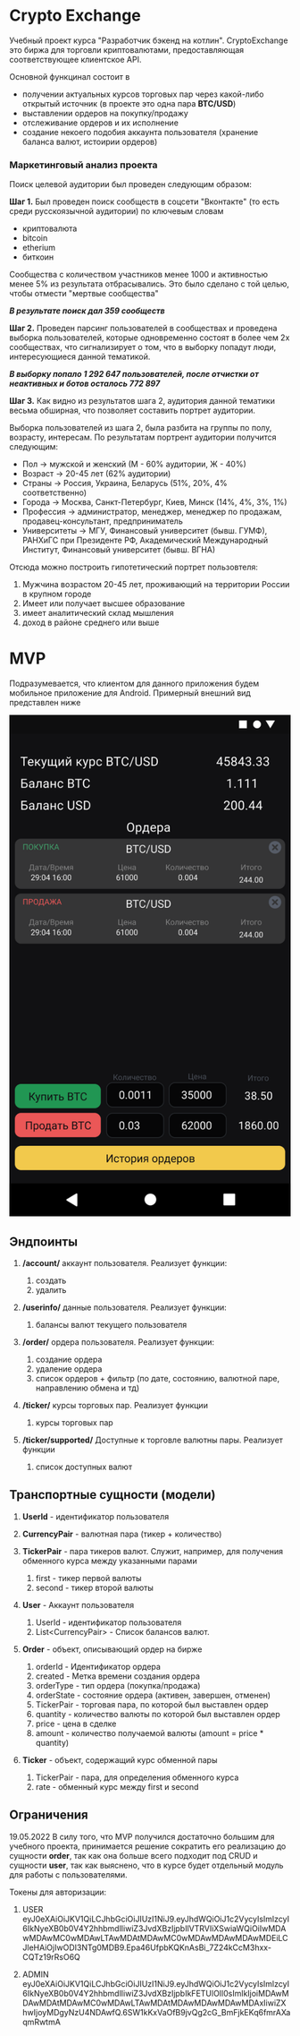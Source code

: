 # Crypto Exchange

Учебный проект курса "Разработчик бэкенд на котлин". CryptoExchange это биржа для торговли криптовалютами,
предоставляющая соответствующее клиентское API.

Основной функцинал состоит в

* получении актуальных курсов торговых пар через какой-либо открытый источник (в проекте это одна пара **BTC/USD**)
* выставлении ордеров на покупку/продажу
* отслеживание ордеров и их исполнение
* создание некоего подобия аккаунта пользователя (хранение баланса валют, истоирии ордеров)

### Маркетинговый анализ проекта

Поиск целевой аудитории был проведен следующим образом:

**Шаг 1.** Был проведен поиск сообществ в соцсети "Вконтакте" (то есть среди русскоязычной аудитории) по ключевым словам

- криптовалюта
- bitcoin
- etherium
- биткоин

Сообщества с количеством участников менее 1000 и активностью менее 5% из результата отбрасывались. Это было сделано с
той целью, чтобы отмести "мертвые сообщества"

**_В результате поиск дал 359 сообществ_**

**Шаг 2.** Проведен парсинг пользователей в сообществах и проведена выборка пользователей, которые одновременно состоят
в более чем 2х сообществах, что сигнализирует о том, что в выборку попадут люди, интересующиеся данной тематикой.

**_В выборку попало 1 292 647 пользователей, после отчистки от неактивных и ботов осталось 772 897_**

**Шаг 3.** Как видно из результатов шага 2, аудитория данной тематики весьма обширная, что позволяет составить портрет
аудитории.

Выборка пользователей из шага 2, была разбита на группы по полу, возрасту, интересам. По результатам портрент аудитории
получится следующим:

- Пол -> мужской и женский (М - 60% аудитории, Ж - 40%)
- Возраст -> 20-45 лет (62% аудитории)
- Страны -> Россия, Украина, Беларусь (51%, 20%, 4% соответственно)
- Города -> Москва, Санкт-Петербург, Киев, Минск (14%, 4%, 3%, 1%)
- Профессия -> администратор, менеджер, менеджер по продажам, продавец-консультант, предприниматель
- Университеты -> МГУ, Финансовый университет (бывш. ГУМФ), РАНХиГС при Президенте РФ, Академический Международный
  Институт, Финансовый университет (бывш. ВГНА)

Отсюда можно построить гипотетический портрет пользовтеля:

1. Мужчина возрастом 20-45 лет, проживающий на территории России в крупном городе
2. Имеет или получает высшее образование
3. имеет аналитический склад мышления
4. доход в районе среднего или выше

# MVP

Подразумевается, что клиентом для данного приложения будем мобильное приложение для Android. Примерный внешний вид
представлен ниже

![img.png](images/mvp_screen.png)

## Эндпоинты

1. **/account/** аккаунт пользователя. Реализует функции:
    1. создать
    2. удалить

2. **/userinfo/** данные пользователя. Реализует функции:
    1. балансы валют текущего пользователя

3. **/order/** ордера пользователя. Реализует функции:
    1. создание ордера
    2. удаление ордера
    3. список ордеров + фильтр (по дате, состоянию, валютной паре, направлению обмена и тд)

4. **/ticker/** курсы торговых пар. Реализует функции
    1. курсы торговых пар

5. **/ticker/supported/** Доступные к торговле валютны пары. Реализует функции
    1. список доступных валют

## Транспортные сущности (модели)

1. **UserId** - идентификатор пользователя

2. **CurrencyPair** - валютная пара (тикер + количество)

3. **TickerPair** - пара тикеров валют. Служит, например, для получения обменного курса между указанными парами
    1. first - тикер первой валюты
    2. second - тикер второй валюты

4. **User** - Аккаунт пользователя
    1. UserId - идентификатор пользователя
    2. List\<CurrencyPair> - Список балансов валют.

5. **Order** - объект, описывающий ордер на бирже
    1. orderId - Идентификатор ордера
    2. created - Метка времени создания ордера
    3. orderType - тип ордера (покупка/продажа)
    4. orderState - состояние ордера (активен, завершен, отменен)
    5. TickerPair - торговая пара, по которой был выставлен ордер
    6. quantity - количество валюты по которой был выставлен ордер
    7. price - цена в сделке
    8. amount - количество получаемой валюты (amount = price * quantity)

6. **Ticker** - объект, содержащий курс обменной пары
    1. TickerPair - пара, для определения обменного курса
    2. rate - обменный курс между first и second

## Ограничения

19.05.2022 В силу того, что MVP получился достаточно большим для учебного проекта, принимается решение сократить его
реализацию до сущности **order**, так как она больше всего подходит под CRUD и сущности **user**, так как выяснено, что
в курсе будет отдельный модуль для работы с пользователями.

Токены для авторизации:
1. USER
   eyJ0eXAiOiJKV1QiLCJhbGciOiJIUzI1NiJ9.eyJhdWQiOiJ1c2VycyIsImlzcyI6IkNyeXB0b0V4Y2hhbmdlIiwiZ3JvdXBzIjpbIlVTRVIiXSwiaWQiOiIwMDAwMDAwMC0wMDAwLTAwMDAtMDAwMC0wMDAwMDAwMDAwMDEiLCJleHAiOjIwODI3NTg0MDB9.Epa46UfpbKQKnAsBi_7Z24kCcM3hxx-CQTz19rRsO6Q

2. ADMIN
   eyJ0eXAiOiJKV1QiLCJhbGciOiJIUzI1NiJ9.eyJhdWQiOiJ1c2VycyIsImlzcyI6IkNyeXB0b0V4Y2hhbmdlIiwiZ3JvdXBzIjpbIkFETUlOIl0sImlkIjoiMDAwMDAwMDAtMDAwMC0wMDAwLTAwMDAtMDAwMDAwMDAwMDAxIiwiZXhwIjoyMDgyNzU4NDAwfQ.6SW1kKxVaOfB9jvQg2cG_BmFjkEKq6fmrAXaqmRwtmA